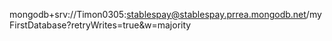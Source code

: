 mongodb+srv://Timon0305:stablespay@stablespay.prrea.mongodb.net/myFirstDatabase?retryWrites=true&w=majority